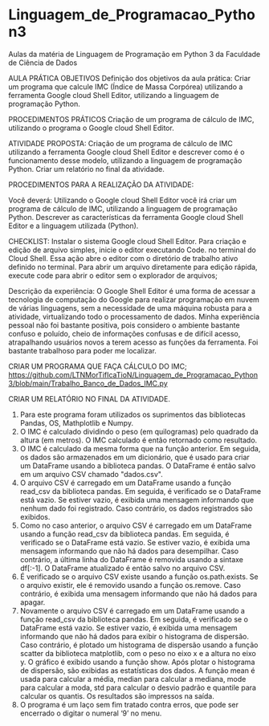 # Linguagem_de_Programacao_Python3
Aulas da matéria de Linguagem de Programação em Python 3 da Faculdade de Ciência de Dados

AULA PRÁTICA
OBJETIVOS
Definição dos objetivos da aula prática:
Criar um programa que calcule IMC (Índice de Massa Corpórea) utilizando a ferramenta Google cloud Shell Editor, utilizando a linguagem de programação Python.

PROCEDIMENTOS PRÁTICOS
Criação de um programa de cálculo de IMC, utilizando o programa o Google cloud Shell Editor.

ATIVIDADE PROPOSTA:
Criação de um programa de cálculo de IMC utilizando a ferramenta Google cloud Shell Editor e descrever como é o funcionamento desse modelo, utilizando a linguagem de programação Python.
Criar um relatório no final da atividade.

PROCEDIMENTOS PARA A REALIZAÇÃO DA ATIVIDADE:

Você deverá:
Utilizando o Google cloud Shell Editor você irá criar um programa de cálculo de IMC, utilizando a linguagem de programação Python.
Descrever as características da ferramenta Google cloud Shell Editor e a linguagem utilizada (Python).


CHECKLIST:
Instalar o sistema Google cloud Shell Editor. Para criação e edição de arquivo simples, inicie o editor executando Code. no terminal do Cloud Shell. Essa ação abre o editor com o diretório de trabalho ativo definido no terminal. Para abrir um arquivo diretamente para edição rápida, execute code <filename> para abrir o editor sem o explorador de arquivos;

Descrição da experiência:
O Google Shell Editor é uma forma de acessar a tecnologia de computação do Google para realizar programação em nuvem de várias linguagens, sem a necessidade de uma máquina robusta para a atividade, virtualizando todo o processamento de dados. Minha experiência pessoal não foi bastante positiva, pois considero o ambiente bastante confuso e poluído, cheio de informações confusas e de difícil acesso, atrapalhando usuários novos a terem acesso as funções da ferramenta. Foi bastante trabalhoso para poder me localizar.

CRIAR UM PROGRAMA QUE FAÇA CÁLCULO DO IMC;
https://github.com/LTNMorTifIcaTioN/Linguagem_de_Programacao_Python3/blob/main/Trabalho_Banco_de_Dados_IMC.py

CRIAR UM RELATÓRIO NO FINAL DA ATIVIDADE.
1) Para este programa foram utilizados os suprimentos das bibliotecas Pandas, OS, Mathplotlib e Numpy.
2) O IMC é calculado dividindo o peso (em quilogramas) pelo quadrado da altura (em metros). O IMC calculado é então retornado como resultado.
3) O IMC é calculado da mesma forma que na função anterior. Em seguida, os dados são armazenados em um dicionário, que é usado para criar um DataFrame usando a biblioteca pandas. O DataFrame é então salvo em um arquivo CSV chamado "dados.csv".
4) O arquivo CSV é carregado em um DataFrame usando a função read_csv da biblioteca pandas. Em seguida, é verificado se o DataFrame está vazio. Se estiver vazio, é exibida uma mensagem informando que nenhum dado foi registrado. Caso contrário, os dados registrados são exibidos.
5) Como no caso anterior, o arquivo CSV é carregado em um DataFrame usando a função read_csv da biblioteca pandas. Em seguida, é verificado se o DataFrame está vazio. Se estiver vazio, é exibida uma mensagem informando que não há dados para desempilhar. Caso contrário, a última linha do DataFrame é removida usando a sintaxe df[:-1]. O DataFrame atualizado é então salvo no arquivo CSV.
6) É verificado se o arquivo CSV existe usando a função os.path.exists. Se o arquivo existir, ele é removido usando a função os.remove. Caso contrário, é exibida uma mensagem informando que não há dados para apagar.
7) Novamente o arquivo CSV é carregado em um DataFrame usando a função read_csv da biblioteca pandas. Em seguida, é verificado se o DataFrame está vazio. Se estiver vazio, é exibida uma mensagem informando que não há dados para exibir o histograma de dispersão. Caso contrário, é plotado um histograma de dispersão usando a função scatter da biblioteca matplotlib, com o peso no eixo x e a altura no eixo y. O gráfico é exibido usando a função show. Após plotar o histograma de dispersão, são exibidas as estatísticas dos dados. A função mean é usada para calcular a média, median para calcular a mediana, mode para calcular a moda, std para calcular o desvio padrão e quantile para calcular os quantis. Os resultados são impressos na saída.
8) O programa é um laço sem fim tratado contra erros, que pode ser encerrado o digitar o numeral ‘9’ no menu.
